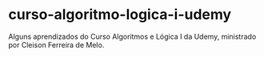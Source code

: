 # curso-algoritmo-logica-i-udemy
Alguns aprendizados do Curso  Algoritmos e Lógica I da Udemy, ministrado por Cleison Ferreira de Melo.
